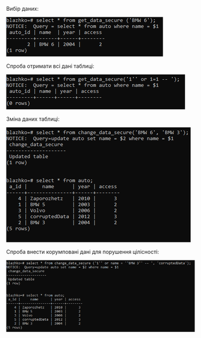 Вибір даних:

![alt-text](https://github.com/oleksandrblazhko/ai-191-krantovskyi/blob/laboratory-work-8/Laboratory-work-8/secure_results_images/secure_results(1).png)

Спроба отримати всі дані таблиці:

![alt-text](https://github.com/oleksandrblazhko/ai-191-krantovskyi/blob/laboratory-work-8/Laboratory-work-8/secure_results_images/secure_results(2).png)

Зміна даних таблиці:

![alt-text](https://github.com/oleksandrblazhko/ai-191-krantovskyi/blob/laboratory-work-8/Laboratory-work-8/secure_results_images/secure_results(3).png)

Спроба внести корумповані дані для порушення цілісності:

![alt-text](https://github.com/oleksandrblazhko/ai-191-krantovskyi/blob/laboratory-work-8/Laboratory-work-8/secure_results_images/secure_results(4).png)
